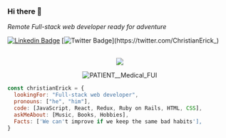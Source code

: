 ### Hi there 👋

<p><em>Remote Full-stack web developer ready for adventure</em></p>

[![Linkedin Badge](https://img.shields.io/badge/-Christian%20Erick-blue?style=flat-square&logo=Linkedin&logoColor=white&link=https://www.linkedin.com/in/christian-erick-contreras-9945b820b/)](https://www.linkedin.com/in/christian-erick-contreras-9945b820b/)
[![Twitter Badge](https://img.shields.io/badge/-@ChristianErick__-1ca0f1?style=flat-square&labelColor=1ca0f1&logo=twitter&logoColor=white&link=https://twitter.com/ChristianErick_)](https://twitter.com/ChristianErick_)

<!--
**eri8-9/eri8-9** is a ✨ _special_ ✨ repository because its `README.md` (this file) appears on your GitHub profile.

Here are some ideas to get you started:

- 🔭 I’m currently working on ...
- 🌱 I’m currently learning ...
- 👯 I’m looking to collaborate on ...
- 🤔 I’m looking for help with ...
- 💬 Ask me about ...
- 📫 How to reach me: ...
- 😄 Pronouns: ...
- ⚡ Fun fact: ...
-->

<div align="center">
<!-- <img src="https://user-images.githubusercontent.com/67211919/138012074-88ef8267-5acf-47a1-9748-e491aa6a8bac.png" width="200"> -->
  <br>
<!-- ![sky](https://user-images.githubusercontent.com/67211919/132962911-6a26f16f-20c2-4ae3-a5a1-065143ce86c0.jpg) -->
<img src="https://user-images.githubusercontent.com/67211919/138012074-88ef8267-5acf-47a1-9748-e491aa6a8bac.png" min-width="100vw">
  
<!-- [![Medical UI](https://formidable.com/uploads/webp/example.gif)](https://www.youtube.com/watch?v=Hsey3w1JRcw) -->
  ![PATIENT__Medical_FUI](https://user-images.githubusercontent.com/67211919/139512926-2579c2ea-934d-4e45-8b07-99c9f778d36b.gif)

</div>

```javascript
const christianErick = {
  lookingFor: "Full-stack web developer",
  pronouns: ["he", "him"],
  code: [JavaScript, React, Redux, Ruby on Rails, HTML, CSS],
  askMeAbout: [Music, Books, Hobbies],
  Facts: ['We can't improve if we keep the same bad habits'],
}
```
